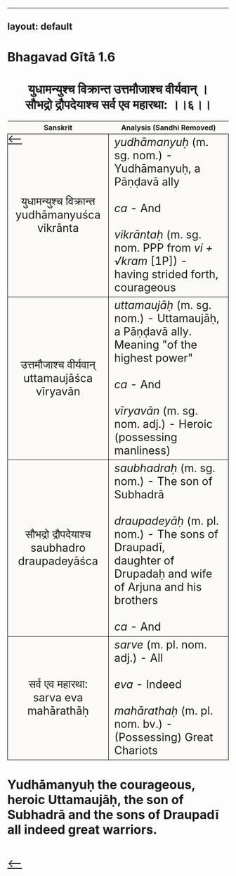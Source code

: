   ---
layout: default
---
<!---
Text can be **bold**, _italic_, or ~~strikethrough~~.

[Link to another page](./another-page.html)

There should be whitespace between paragraphs.

There should be whitespace between paragraphs. We recommend including a README, or a file with information about your project.
--->

# Bhagavad Gītā 1.6

<style>
table {
  border-collapse: collapse;
  border-style: hidden;
}
th {
  background: #FBFAF7;
}
td {
  font-size: 25px;
  background: #FBFAF7;
  border: 1px solid black;
}
div.move {
  font-size: 25px;
}
</style>

<h1 style="text-align:center">
युधामन्युश्च विक्रान्त उत्तमौजाश्च वीर्यवान् ।<br>
सौभद्रो द्रौपदेयाश्च सर्व एव महारथा: ।।६।।
</h1>
<div class="move" style="position:relative;min-width:960px">
 <p style="position: absolute;left:0;top:0"><a href="./v1-5.html">⟵</a></p>
</div>
<div class="move" style="position:relative;min-width:960px">
 <p style="position: absolute;right:0;top:0"><a href="./v1-7.html">⟶</a></p>
</div>

| Sanskrit | Analysis (Sandhi Removed) |
|:-:|-|
|  युधामन्युश्च विक्रान्त<br>yudhāmanyuśca vikrānta  | <em>yudhāmanyuḥ</em> (m. sg. nom.) - Yudhāmanyuḥ, a Pāṇḍavā ally<br><br><em>ca</em> - And<br><br><em>vikrāntaḥ</em> (m. sg. nom. PPP from <em>vi + √kram</em> [1P]) - having strided forth, courageous |
| उत्तमौजाश्च वीर्यवान्<br>uttamaujāśca vīryavān | <em>uttamaujāḥ</em> (m. sg. nom.) - Uttamaujāḥ, a Pāṇḍavā ally. Meaning "of the highest power"<br><br><em>ca</em> - And<br><br><em>vīryavān</em> (m. sg. nom. adj.) - Heroic (possessing manliness) |
| सौभद्रो द्रौपदेयाश्च<br>saubhadro draupadeyāśca | <em>saubhadraḥ</em> (m. sg. nom.) - The son of Subhadrā<br><br><em>draupadeyāḥ</em> (m. pl. nom.) - The sons of Draupadī,<br>daughter of Drupadaḥ and wife of Arjuna and his brothers<br><br> <em>ca</em> - And |
| सर्व एव महारथा:<br>sarva eva mahārathāḥ | <em>sarve</em> (m. pl. nom. adj.) - All<br><br><em>eva</em> - Indeed<br><br><em>mahārathaḥ</em> (m. pl. nom. bv.) - (Possessing) Great Chariots |

<h1>
Yudhāmanyuḥ the courageous, heroic Uttamaujāḥ, the son of Subhadrā and the sons of
Draupadī all indeed great warriors.
</h1>
<div class="move" style="position:relative;min-width:960px">
 <p style="position: absolute;left:0;top:0"><a href="./v1-5.html">⟵</a></p>
</div>
<div class="move" style="position:relative;min-width:960px">
 <p style="position: absolute;right:0;top:0"><a href="./v1-7.html">⟶</a></p>
</div>
